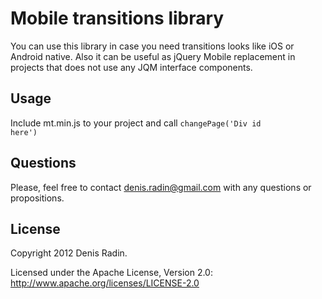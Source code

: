 Mobile transitions library
=======================

You can use this library in case you need transitions looks like iOS or Android native. Also it can be useful as jQuery Mobile replacement in projects that does not use any JQM interface components.


Usage
-----

Include mt.min.js to your project and call <code>changePage('Div id here')</code>


Questions
---------

Please, feel free to contact <a href="mailto:denis.radin@gmail.com">denis.radin@gmail.com</a> with any questions or propositions.


License
---------------------

Copyright 2012 Denis Radin.

Licensed under the Apache License, Version 2.0: http://www.apache.org/licenses/LICENSE-2.0